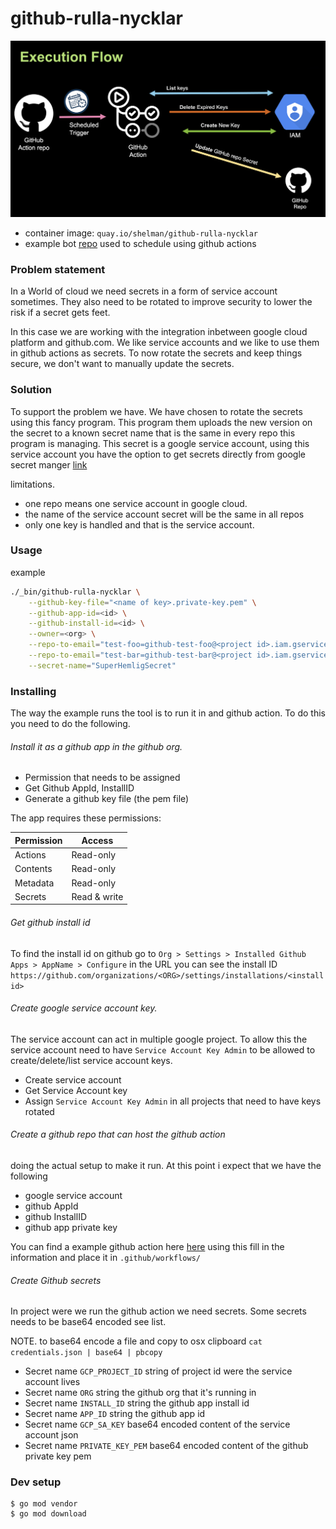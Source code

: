 # github-rulla-nycklar

![execution flow](img/exec-flow.png)


* container image: `quay.io/shelman/github-rulla-nycklar`
* example bot [repo](https://github.com/shelmangroup/rulla-nycklar-bot-example) used to schedule using github actions


### Problem statement
In a World of cloud we need secrets in a form of service account sometimes. They also 
need to be rotated to improve security to lower the risk if a secret gets feet. 

In this case we are working with the integration inbetween google cloud platform 
and github.com. We like service accounts and we like to use them in github actions
as secrets. To now rotate the secrets and keep things secure, we don't want to 
manually update the secrets.

### Solution
To support the problem we have. We have chosen to rotate the secrets using this 
fancy program. This program them uploads the new version on the secret to a 
known secret name that is the same in every repo this program is managing.
This secret is a google service account, using this service account you
have the option to get secrets directly from google secret manger [link](https://github.com/GoogleCloudPlatform/github-actions/tree/master/get-secretmanager-secrets)

limitations. 
* one repo means one service account in google cloud.
* the name of the service account secret will be the same in all repos
* only one key is handled and that is the service account.

### Usage
example
```bash
./_bin/github-rulla-nycklar \
    --github-key-file="<name of key>.private-key.pem" \
    --github-app-id=<id> \
    --github-install-id=<id> \
    --owner=<org> \
    --repo-to-email="test-foo=github-test-foo@<project id>.iam.gserviceaccount.com" \
    --repo-to-email="test-bar=github-test-bar@<project id>.iam.gserviceaccount.com" \
    --secret-name="SuperHemligSecret"
```

### Installing
The way the example runs the tool is to run it in and github action. To do this you need 
to do the following. 

###### Install it as a github app in the github org.
- Permission that needs to be assigned
- Get Github AppId, InstallID
- Generate a github key file (the pem file)

The app requires these permissions:

| Permission | Access |
| ---------- | ------ |
| Actions | Read-only |
| Contents | Read-only |
| Metadata | Read-only |
| Secrets | Read & write |


###### Get github install id
To find the install id on github go to `Org > Settings > Installed Github Apps > AppName > Configure` 
in the URL you can see the install ID `https://github.com/organizations/<ORG>/settings/installations/<install id>`


###### Create google service account key.
The service account can act in multiple google project. To allow this the 
service account need to have `Service Account Key Admin` to be allowed to create/delete/list 
service account keys.

- Create service account 
- Get Service Account key 
- Assign `Service Account Key Admin` in all projects that need to have keys rotated


###### Create a github repo that can host the github action
doing the actual setup to make it run. At this point i expect that we have the following
- google service account
- github AppId
- github InstallID
- github app private key

You can find a example github action here [here](example/schedule-action.yaml)
using this fill in the information and place it in `.github/workflows/`


###### Create Github secrets
In project were we run the github action we need secrets. Some secrets needs to be
base64 encoded see list. 

NOTE. to base64 encode a file and copy to osx clipboard `cat credentials.json | base64 | pbcopy`

- Secret name `GCP_PROJECT_ID` string of project id were the service account lives
- Secret name `ORG` string the github org that it's running in
- Secret name `INSTALL_ID` string the github app install id 
- Secret name `APP_ID` string the github app id
- Secret name `GCP_SA_KEY` base64 encoded content of the service account json
- Secret name `PRIVATE_KEY_PEM` base64 encoded content of the github private key pem


### Dev setup
```
$ go mod vendor
$ go mod download
```
